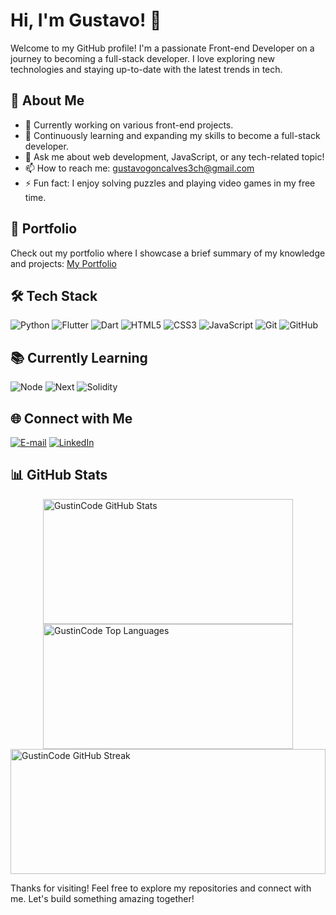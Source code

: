 # Hi, I'm Gustavo! 👋

Welcome to my GitHub profile! I'm a passionate Front-end Developer on a journey to becoming a full-stack developer. I love exploring new technologies and staying up-to-date with the latest trends in tech.

## 🚀 About Me

- 🔭 Currently working on various front-end projects.
- 🌱 Continuously learning and expanding my skills to become a full-stack developer.
- 💬 Ask me about web development, JavaScript, or any tech-related topic!
- 📫 How to reach me: [gustavogoncalves3ch@gmail.com](mailto:gustavogoncalves3ch@gmail.com)
- ⚡ Fun fact: I enjoy solving puzzles and playing video games in my free time.

## 💼 Portfolio

Check out my portfolio where I showcase a brief summary of my knowledge and projects:
[My Portfolio](https://vertex-app.vercel.app/)

## 🛠️ Tech Stack

![Python](https://img.shields.io/badge/python-000?style=for-the-badge&logo=python&logoColor=ffdd54)
![Flutter](https://img.shields.io/badge/flutter-000?style=for-the-badge&logo=flutter&logoColor=02569B)
![Dart](https://img.shields.io/badge/dart-000?style=for-the-badge&logo=dart&logoColor=0175C2)
![HTML5](https://img.shields.io/badge/HTML-000?style=for-the-badge&logo=html5&logoColor=E34F26)
![CSS3](https://img.shields.io/badge/CSS3-000?style=for-the-badge&logo=css3&logoColor=1572B6)
![JavaScript](https://img.shields.io/badge/JavaScript-000?style=for-the-badge&logo=javascript&logoColor=F7DF1E)
![Git](https://img.shields.io/badge/Git-000?style=for-the-badge&logo=git&logoColor=F05032)
![GitHub](https://img.shields.io/badge/GitHub-000?style=for-the-badge&logo=github&logoColor=ffffff)

## 📚 Currently Learning

![Node](https://img.shields.io/badge/Node-000?style=for-the-badge&logo=nodedotjs&logoColor=339933)
![Next](https://img.shields.io/badge/Next-000?style=for-the-badge&logo=nextdotjs&logoColor=ffffff)
![Solidity](https://img.shields.io/badge/Solidity-000?style=for-the-badge&logo=solidity&logoColor=9F94E8)

## 🌐 Connect with Me

[![E-mail](https://img.shields.io/badge/gmail-000?style=for-the-badge&logo=gmail&logoColor=FF0000)](mailto:gustavogoncalves3ch@gmail.com)
[![LinkedIn](https://img.shields.io/badge/LinkedIn-000?style=for-the-badge&logo=linkedin&logoColor=30A3DC)](https://www.linkedin.com/in/gustavohenrique-dev/)

## 📊 GitHub Stats

<div style="display: flex; justify-content: center; align-items: center; flex-direction: column;"> 
<a href="https://github.com/GustinCode/GustinCode/blob/main/README.md">
  <img height=200 width=400 title ="GustinCode GitHub Stats" src="https://github-readme-stats.vercel.app/api?username=GustinCode&show_icons=true&theme=midnight-purple&hide_border=true" />
</a>
<a href="https://github.com/GustinCode/GustinCode/blob/main/README.md">
  <img height=200 width=400 title="GustinCode Top Languages" src="https://github-readme-stats.vercel.app/api/top-langs?username=GustinCode&hide_title=false&layout=compact&langs_count=5&theme=midnight-purple&hide_border=true" />
</a>
</div>
<a href="https://github.com/GustinCode/GustinCode/blob/main/README.md">
  <img height=200 width=100% title="GustinCode GitHub Streak" src="https://github-readme-streak-stats.herokuapp.com/?user=GustinCode&theme=midnight-purple&hide_border=false" />
</a>

Thanks for visiting! Feel free to explore my repositories and connect with me. Let's build something amazing together!
